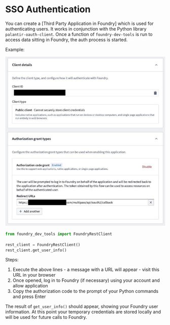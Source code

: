 # SSO Authentication

You can create a [Third Party Application in Foundry] which is used for authenticating users.
It works in conjunction with the Python library `palantir-oauth-client`.
Once a function of `foundry-dev-tools` is run to access data sitting in Foundry, the auth process is started.

Example:

![page that shows the third party application configuration webui of foundry](pictures/tpa_config.png)

```python
from foundry_dev_tools import FoundryRestClient

rest_client = FoundryRestClient()
rest_client.get_user_info()
```

Steps:
1. Execute the above lines - a message with a URL will appear - visit this URL in your browser
2. Once opened, log in to Foundry (if necessary) using your account and allow  application
3. Copy the authorization code to the prompt of your Python commands and press Enter

The result of `get_user_info()` should appear, showing your Foundry user information.
At this point your temporary credentials are stored locally and will be used for future calls to Foundry.
